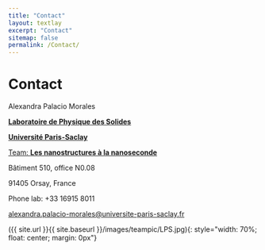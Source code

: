```yaml
---
title: "Contact"
layout: textlay
excerpt: "Contact"
sitemap: false
permalink: /Contact/
---
```


# Contact
Alexandra Palacio Morales

<a href="https://www.lps.u-psud.fr/?lang=fr">**Laboratoire de Physique des Solides**</a>

<a href="https://www.universite-paris-saclay.fr/">**Université Paris-Saclay**</a>

<a href="https://www.equipes.lps.u-psud.fr/ns2/index.shtml">Team: **Les nanostructures à la nanoseconde**</a>

Bâtiment 510, office N0.08

91405 Orsay, France

Phone lab: +33 16915 8011

<a href = "mailto: alexandra.palacio-morales@universite-paris-saclay.fr">alexandra.palacio-morales@universite-paris-saclay.fr</a>

({{ site.url }}{{ site.baseurl }}/images/teampic/LPS.jpg){: style="width: 70%; float: center; margin: 0px"}


